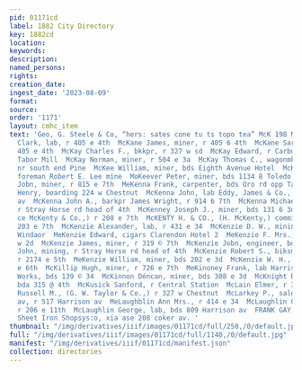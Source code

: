 ```yaml
---
pid: 01171cd
label: 1882 City Directory
key: 1882cd
location: 
keywords: 
description: 
named_persons: 
rights: 
creation_date: 
ingest_date: '2023-08-09'
format: 
source: 
order: '1171'
layout: cmhc_item
text: 'Geo, G. Steele & Co, “hers: sates cone tu ts topo tea” McK 198 MeL  McKane
  Clark, lab, r 405 e 4th  McKane James, miner, r 405 6 4th  McKane Sarah Mre., r
  405 e 4th  McKay Charles F., bkkpr, r 327 w sd  McKay Edward, r Carbonate Hill near
  Tabor Mill  McKay Norman, miner, r 504 e 3a  McKay Thomas C., wagonmkr C. Leitzmann,
  nr south end Pine  McKee William, miner, bds Eighth Avenue Hotel  McKeen Henry,
  foreman Robert E. Lee mine  MoKeever Peter, miner, bds 1134 8 Toledo av  MoKelvey
  Jobn, miner, r 815 e 7th  MeKenna Frank, carpenter, bds Oro rd opp Tabor Stamp Mill  McKenna
  Henry, boarding 224 w Chestnut  McKenna John, lab Eddy, James & Co., r 142 8 Toledo
  av  McKenna John A., barkpr James Wright, r 914 6 7th  McKenna Michael P., miner,
  r Stray Horse rd head of 4th  McKenney Joseph J., miner, bds 131 6 3d  MeKenty Hiram,
  ce McKenty & Co.,) r 208 e 7th  McKENTY H. & CO., (H. McKenty,) commission and storage,
  203 e 7th  McKenzie Alexander, lab, r 431 e 34  McKenzie D. W., mining, bds Hotel
  Windaor  MeKenzie Edward, cigars Clarendon Hotel 2  MeKenzie F. Mrs., saloon 110
  w 2d  McKenzie James, miner, r 319 © 7th  McKenzie Jobn, engineer, bds 412 e 4th  McKenzie
  John, mining, r Stray Horse rd head of 4th  McKenzie Robert S., biksmith 141 e 5th,
  r 2174 e 5th  MeKenzie William, miner, bds 202 e 3d  McKenzie W. H., tailor 3064
  e 6th  McKillip Hugh, miner, r 726 e 7th  MeKinoney Frank, lab Harrison Reduction
  Works, bds 139 © 34  McKinnon Déncan, miner, bds 308 e 3d  McKnight Richard, miner,
  bda 315 @ 4th  McKusick Sanford, r Central Station  McLain Elmer, r 327 w Chestnut  McLain
  Russell M., (G. W. Taylor & Co.,) r 327 w Chestnut  McLarkey P., saloon 513 Harrison
  av, r 517 Harrison av  MeLaughblin Ann Mrs., r 414 e 34  McLaughlin Charles, lab,
  r 206 e 11th  McLaughlin George, lab, bds 809 Harrison av  FRANK GAY,  Boiler and
  Sheet Iron Shopsys:o, xia ase 208 coker av. '
thumbnail: "/img/derivatives/iiif/images/01171cd/full/250,/0/default.jpg"
full: "/img/derivatives/iiif/images/01171cd/full/1140,/0/default.jpg"
manifest: "/img/derivatives/iiif/01171cd/manifest.json"
collection: directories
---
```

